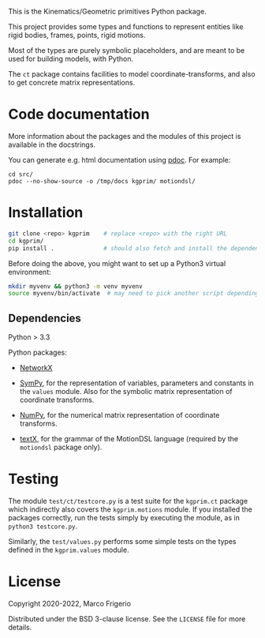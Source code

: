 This is the Kinematics/Geometric primitives Python package.

This project provides some types and functions to represent entities
like rigid bodies, frames, points, rigid motions.

Most of the types are purely symbolic placeholders, and are meant to be used
for building models, with Python.

The `ct` package contains facilities to model coordinate-transforms, and also
to get concrete matrix representations.

# Code documentation

More information about the packages and the modules of this project is available
in the docstrings.

You can generate e.g. html documentation using
[pdoc](https://pdoc.dev/).
For example:

```shell
cd src/
pdoc --no-show-source -o /tmp/docs kgprim/ motiondsl/
```

# Installation
```sh
git clone <repo> kgprim    # replace <repo> with the right URL
cd kgprim/
pip install .              # should also fetch and install the dependencies
```

Before doing the above, you might want to set up a Python3 virtual environment:

```sh
mkdir myvenv && python3 -m venv myvenv
source myvenv/bin/activate  # may need to pick another script depending on your shell
```


## Dependencies

Python > 3.3

Python packages:
  - [NetworkX](http://networkx.github.io/)

  - [SymPy](http://www.sympy.org), for the representation of variables,
    parameters and constants in the `values` module. Also for the symbolic
    matrix representation of coordinate transforms.

  - [NumPy](http://www.numpy.org), for the numerical matrix representation of
    coordinate transforms.

  - [textX](http://textx.github.io/textX/stable/), for the grammar of the
    MotionDSL language (required by the `motiondsl` package only).


# Testing
The module `test/ct/testcore.py` is a test suite for the `kgprim.ct` package
which indirectly also covers the `kgprim.motions` module. If you installed the
packages correctly, run the tests simply by executing the module,
as in `python3 testcore.py`.

Similarly, the `test/values.py` performs some simple tests on the types defined
in the `kgprim.values` module.

# License
Copyright 2020-2022, Marco Frigerio

Distributed under the BSD 3-clause license. See the `LICENSE` file for more
details.
